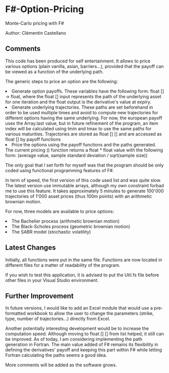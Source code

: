 # F#-Option-Pricing

Monte-Carlo pricing with F#

Author: Clémentin Castellano


## Comments

This code has been produced for self entertainment. It allows to price various options (plain vanilla, asian, barriers...), provided that the payoff can be viewed as a function of the underlying path.

The generic steps to price an option are the following:
<li>Generate option payoffs. These variables have the following form: float [] -> float, where the float [] input represents the path of the underlying asset for one iteration and the float output is the derivative's value at expiry.
<li>Generate underlying trajectories. These paths are set beforehand in order to be used multiple times and avoid to compute new trajectories for different options having the same underlying. For now, the european payoff uses the Array.last value, but in future refinement of the program, an item index will be calculated using tmin and tmax to use the same paths for various maturities. Trajectories are stored as float [] [] and are accessed as float [] by payoff functions
<li>Price the options using the payoff functions and the paths generated. The current pricing () function returns a float * float value with the following form: (average value, sample standard deviation / sqrt(sample size))

The only goal that I set forth for myself was that the program should be only coded using functional programming features of F#. 

In term of speed, the first version of this code used list<float> and was quite slow. The latest version use immutable arrays, although my own constraint forbad me to use this feature. It takes approximately 5 minutes to generate 100'000 trajectories of 1'000 asset prices (thus 100m points) with an arithmetic brownian motion.

For now, three models are available to price options:
<li>The Bachelier process (arithmetic brownian motion)
<li>The Black-Scholes process (geometric brownian motion)
<li>The SABR model (stochastic volatility)

## Latest Changes

Initially, all functions were put in the same file. Functions are now located in different files for a matter of readability of the program.

If you wish to test this application, it is advised to put the Util.fs file before other files in your Visual Studio environment.

## Further Improvement

In future versions, I would like to add an Excel module that would use a pre-formatted workbook to allow the user to change the parameters (strike, type, number of trajectories...) directly from Excel.

Another potentially interesting development would be to increase the computation speed. Although moving to float [] [] from list<float> helped, it still can be improved. As of today, I am considering implementing the path generation in Fortran. The main value added of F# remains its flexibility in defining the derivatives' payoff and keeping this part within F# while letting Fortran calculating the paths seems a good idea.

More comments will be added as the software grows.

